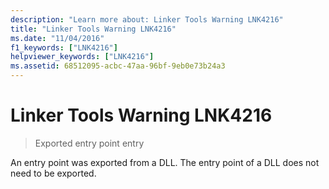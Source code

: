 ```yaml
---
description: "Learn more about: Linker Tools Warning LNK4216"
title: "Linker Tools Warning LNK4216"
ms.date: "11/04/2016"
f1_keywords: ["LNK4216"]
helpviewer_keywords: ["LNK4216"]
ms.assetid: 68512095-acbc-47aa-96bf-9eb0e73b24a3
---
```

# Linker Tools Warning LNK4216

> Exported entry point entry

An entry point was exported from a DLL. The entry point of a DLL does not need to be exported.
